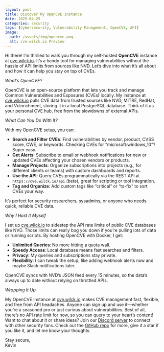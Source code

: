 ```yaml
---
layout: post
title: Discover My OpenCVE Instance
date: 2025-04-25
categories: security
tags: [Cybersecurity, Vulnerability Management, OpenCVE, API]
image:
  path: /assets/img/opencve.png
  alt: cve.wilck.io Preview
---
```




Hi there! I’m thrilled to walk you through my self-hosted **OpenCVE** instance at [cve.wilck.io](https://cve.wilck.io). It’s a handy tool for managing vulnerabilities without the hassle of API limits from sources like NVD. Let’s dive into what it’s all about and how it can help you stay on top of CVEs.

*What’s OpenCVE?*

OpenCVE is an open-source platform that lets you track and manage Common Vulnerabilities and Exposures (CVEs) locally. My instance at [cve.wilck.io](https://cve.wilck.io) pulls CVE data from trusted sources like NVD, MITRE, RedHat, and Vulnrichment, storing it in a local PostgreSQL database. Think of it as your personal CVE hub, free from the slowdowns of external APIs.

*What Can You Do With It?*

With my OpenCVE setup, you can:
- **Search and Filter CVEs**: Find vulnerabilities by vendor, product, CVSS score, CWE, or keywords. Checking CVEs for “microsoft:windows_10”? Super easy.
- **Get Alerts**: Subscribe to email or webhook notifications for new or updated CVEs affecting your chosen vendors or products.
- **Manage Projects**: Organize subscriptions into projects (e.g., for different clients or teams) with custom dashboards and reports.
- **Use the API**: Query CVEs programmatically via the REST API at `https://cve.wilck.io/api` (beta), great for scripting or tool integration.
- **Tag and Organize**: Add custom tags like “critical” or “to-fix” to sort CVEs your way.

It’s perfect for security researchers, sysadmins, or anyone who needs quick, reliable CVE data.

*Why I Host It Myself*

I set up [cve.wilck.io](https://cve.wilck.io) to sidestep the API rate limits of public CVE databases like NVD. Those limits can really bog you down if you’re pulling lots of data or running scripts. By hosting OpenCVE with Docker, I get:
- **Unlimited Queries**: No more hitting a quota wall.
- **Speedy Access**: Local database means fast searches and filters.
- **Privacy**: My queries and subscriptions stay private.
- **Flexibility**: I can tweak the setup, like adding webhook alerts now and maybe Slack notifications later.

OpenCVE syncs with NVD’s JSON feed every 15 minutes, so the data’s always up to date without relying on throttled APIs.


*Wrapping It Up*

My OpenCVE instance at [cve.wilck.io](https://cve.wilck.io) makes CVE management fast, flexible, and free from API headaches. Anyone can sign up and use it—whether you’re a seasoned pro or just curious about vulnerabilities. Best of all, there’s no API rate limit for now, so you can query to your heart’s content! Want to chat about it or share ideas? Join our [Discord server](https://discord.com/invite/BgUCmYP3px) to connect with other security fans. Check out the [GitHub repo](https://github.com/opencve/opencve) for more, give it a star if you like it, and let me know your thoughts.

Stay secure,  
Kevin